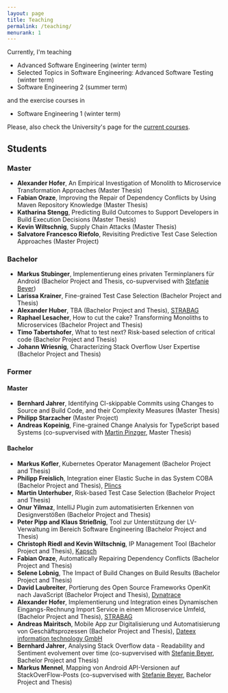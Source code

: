```yaml
---
layout: page
title: Teaching
permalink: /teaching/
menurank: 1
---
```


<div>
Currently, I'm teaching 
<ul>
<li>Advanced Software Engineering (winter term)</li>
<li>Selected Topics in Software Engineering: Advanced Software Testing (winter term)</li>
<li>Software Engineering 2 (summer term)</li>
</ul>
and the exercise courses in 
<ul>
<li>Software Engineering 1 (winter term)</li>
</ul> 
Please, also check the University's page for the <a href="https://campus.aau.at/studien/lvliste.jsp?atoken=914095040" target="_blank">current courses</a>.
</div>

[comment]: <> (<div>I've also been involved in several courses as Tutor at the Technical University Vienna including )

[comment]: <> (<ul>)

[comment]: <> (  <li>Advanced Software Engineering</li>)

[comment]: <> (  <li>Software Engineering and Project Management</li>)

[comment]: <> (  <li>Software Testing</li>)

[comment]: <> (  <li>Software Quality Management</li>)

[comment]: <> (</ul>)

<div>
<h2>Students</h2>
<h3>Master</h3>
<ul>
<li><b>Alexander Hofer</b>, An Empirical Investigation of Monolith to Microservice Transformation Approaches (Master Thesis)</li>
<li><b>Fabian Oraze</b>, Improving the Repair of Dependency Conflicts by Using Maven Repository Knowledge (Master Thesis)</li>
<li><b>Katharina Stengg</b>, Predicting Build Outcomes to Support Developers in Build Execution Decisions (Master Thesis)</li>
<!-- <li><b>David Laubreiter</b>, TBA (Master Thesis), <a href="https://www.dynatrace.com" target="_blank">Dynatrace</a></li> -->
<li><b>Kevin Wiltschnig</b>, Supply Chain Attacks (Master Thesis)</li>

<li><b>Salvatore Francesco Riefolo</b>, Revisiting Predictive Test Case Selection Approaches (Master Project)</li>
</ul>
<h3>Bachelor</h3>
<ul>
<!-- <li><b>Stefan Eberl</b>, Portierung des Open Source Frameworks OpenKit nach Python (Bachelor Project and Thesis), <a href="https://www.dynatrace.com" target="_blank">Dynatrace</a></li> -->
<li><b>Markus Stubinger</b>, Implementierung eines privaten Terminplaners für Android (Bachelor Project and Thesis, co-supvervised with <a href="https://steffiii.github.io/" target="_blank">Stefanie Beyer</a>)</li>
<li><b>Larissa Krainer</b>, Fine-grained Test Case Selection (Bachelor Project and Thesis)</li>
<li><b>Alexander Huber</b>, TBA (Bachelor Project and Thesis), <a href="https://www.strabag.at/" target="_blank">STRABAG</a></li>
<li><b>Raphael Lesacher</b>, How to cut the cake? Transforming Monoliths to Microservices (Bachelor Project and Thesis) </li>
<li><b>Timo Tabertshofer</b>, What to test next? Risk-based selection of critical code (Bachelor Project and Thesis) </li>
<li><b>Johann Wriesnig</b>, Characterizing Stack Overflow User Expertise (Bachelor Project and Thesis) </li>
<!-- <li><b>Laura Likar</b>, TBA (Bachelor Project and Thesis) </li> -->
<!-- <li><b>Laura Randl</b>, TBA (Bachelor Project and Thesis), <a href="https://www.dynatrace.com" target="_blank">Dynatrace</a></li> -->
<!-- <li><b>Christian Raunjak</b>, TBA (Bachelor Project and Thesis)</li> -->
</ul>


<h3>Former</h3>
<h4>Master</h4>
<ul>
<li><b>Bernhard Jahrer</b>, Identifying CI-skippable Commits using Changes to Source and Build Code, and their Complexity Measures (Master Thesis)</li>
<li><b>Philipp Starzacher</b> (Master Project)</li>
<li><b>Andreas Kopeinig</b>, Fine-grained Change Analysis for TypeScript based Systems (co-supvervised with <a href="https://pinzger.github.io/" target="_blank">Martin Pinzger</a>, Master Thesis)</li>
</ul>
<h4>Bachelor</h4>
<ul>
<li><b>Markus Kofler</b>, Kubernetes Operator Management (Bachelor Project and Thesis)</li>
<li><b>Philipp Freislich</b>, Integration einer Elastic Suche in das System COBA (Bachelor Project and Thesis), <a href="https://www.plincs.com/" target="_blank">Plincs</a></li>
<li><b>Martin Unterhuber</b>, Risk-based Test Case Selection (Bachelor Project and Thesis) </li>
<li><b>Onur Yilmaz</b>, IntelliJ Plugin zum automatisierten Erkennen von Designverstößen (Bachelor Project and Thesis)</li>
<li><b>Peter Pipp and Klaus Strießnig</b>, Tool zur Unterstützung der LV-Verwaltung im Bereich Software Engineering (Bachelor Project and Thesis)</li>
<li><b>Christoph Riedl and Kevin Wiltschnig</b>, IP Management Tool (Bachelor Project and Thesis), <a href="https://www.kapsch.net/" target="_blank">Kapsch</a></li>
<li><b>Fabian Oraze</b>, Automatically Repairing Dependency Conflicts (Bachelor Project and Thesis)</li>
<li><b>Selene Lobnig</b>, The Impact of Build Changes on Build Results (Bachelor Project and Thesis)</li>
<li><b>David Laubreiter</b>, Portierung des Open Source Frameworks OpenKit nach JavaScript (Bachelor Project and Thesis), <a href="https://www.dynatrace.com" target="_blank">Dynatrace</a></li>
<li><b>Alexander Hofer</b>, Implementierung und Integration eines Dynamischen Eingangs-Rechnung Import Service in einem Microservice Umfeld, (Bachelor Project and Thesis), <a href="https://www.strabag.at/" target="_blank">STRABAG</a></li>
<li><b>Andreas Mairitsch</b>, Mobile App zur Digitalisierung und Automatisierung von Geschäftsprozessen (Bachelor Project and Thesis), <a href="http://www.dateex.at/" target="_blank">Dateex information technology GmbH</a></li>
<li><b>Bernhard Jahrer</b>, Analysing Stack Overflow data - Readability and Sentiment evolvement over time (co-supvervised with <a href="https://steffiii.github.io/" target="_blank">Stefanie Beyer</a>, Bachelor Project and Thesis)</li>
<li><b>Markus Mennel</b>, Mapping von Android API-Versionen auf StackOverFlow-Posts (co-supvervised with <a href="https://steffiii.github.io/" target="_blank">Stefanie Beyer</a>, Bachelor Project and Thesis)</li>
</ul>
</div>
